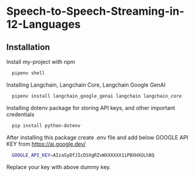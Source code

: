 # Speech-to-Speech-Streaming-in-12-Languages
## Installation
Install my-project with npm
```bash
  pipenv shell
```
Installing Langchain, Langchain Core, Langchain Google GenAI
    
```bash
  pipenv install langchain_google_genai langchain langchain_core
```
Installing dotenv package for storing API keys, and other important credentials
```bash
  pip install python-dotenv
```
After installing this package create .env file and add below GOOGLE API KEY from https://ai.google.dev/
```bash
  GOOGLE_API_KEY=AIzaSyDfJIcDSXgRZvWXXXXXX1iPBXHXULh8Q
```
Replace your key with above dummy key.
